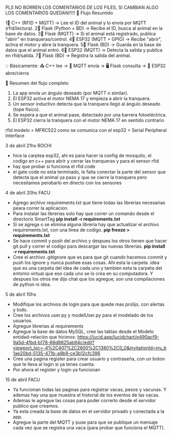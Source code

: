 PLS NO BORREN LOS COMENTARIOS DE LOS FILES, SI CAMBIAN ALGO LOS COMENTARIOS QUEDAN!!!!!
📌 Flujo Resumido

1⃣ C++ (RFID + MQTT) → Lee el ID del animal y lo envía por MQTT (rfid/lectura).
2⃣ Flask (Python + BD) → Recibe el ID, busca al animal en la base de datos.
3⃣ Flask (MQTT) → Si el animal está registrado, publica "abrir" en tranqueras/control.
4⃣ ESP32 (MQTT + GPIO) → Recibe "abrir", activa el motor y abre la tranquera.
5⃣ Flask (BD) → Guarda en la base de datos que el animal entró.
6⃣ ESP32 (MQTT) → Detecta la salida y publica en rfid/salida.
7⃣ Flask (BD) → Registra la salida del animal.

💡 Básicamente:
📤 C++ lee → 📡 MQTT envía → 🖥 Flask consulta → 🚪 ESP32 abre/cierra

🧠 Resumen del flujo completo
1.	La app envía un ángulo deseado (por MQTT o similar).
2.	El ESP32 activa el motor NEMA 17 y empieza a abrir la tranquera.
3.	Un sensor inductivo detecta que la tranquera llegó al ángulo deseado (tope físico).
4.	Se espera a que el animal pase, detectado por una barrera fotoeléctrica.
5.	El ESP32 cierra la tranquera con el motor NEMA 17 en sentido contrario

rfid 
    modelo = MFRC522
    como se comunica con el esp32 = Serial Peripheral Interface 


3 de abril 21hs ROCHI
- hice la carptea esp32, ahi es para hacer la config de mosquito, el codigo en c++ 
para abrir y cerrar las tranqueras y para el sensor rfid
- hay que probar si funciona el rfid code
- el gate code no esta terminado, le falta conectar la parte del sensor que detecta que 
el animal ya paso y que se cierre la tranquera pero necesitamos perobarlo en directo con 
los sensores 

4 de abril 20hs FACU
- Agrego archivo requirements.txt que tiene todas las librerias necesarias peara correr 
la aplicacion. 
- Para instalar las librerias solo hay que correr un comando desde el directorio SmartTag
    **pip install -r requirements.txt**
- Si se agrega o se elimina alguna libreria hay que actualizar el archivo requirements.txt, 
con una linea de codigo. **pip freeze > requirements.txt** 
- Se hace commit y push del archivo y despues los otros tienen que hacer git pull y correr 
el codigo para descargar las nuevas librerias. **pip install -r requirements.txt**
- Cree el archivo .gitignore que es para que git cuando hacemos commit y push los ignore y 
nunca pushee esas cosas. Ahi esta la carpeta .idea que es una carpeta del idea de cada uno 
y tambien esta la carpeta del entorno virtual que eso cada uno se lo crea en su computadora.
Y despues los otros me dijo chat que los agregue, son una compilaciones de python ni idea.

5 de abril 10hs
- Modifique los archivos de login para que quede mas prolijo, con alertas y todo.
- Cree los archivos user.py y modelUser.py para el modelado de los usuarios.
- Agregue librerias al requirements
- Agregue la base de datos MySQL, cree las tablas desde el Modelo entidad-relación que hicimos: 
https://lucid.app/lucidchart/e490acf9-9a5d-41bd-b178-88d8825ab94c/edit?viewport_loc=-4%2C407%2C2600%2C1380%2C0_0&invitationId=inv_b1ae20bd-5135-471b-a9b9-ce3b12cfc396 
- Cree una pagina register para crear usuario y contraseña, con un boton que te lleva al login si 
ya tenes cuenta.
- Por ahora el register y login ya funcionan


15 de abril FACU
- Ya funcionan todas las paginas para registrar vacas, pesos y vacunas. Y ademas hay una que muestra el historial de los eventos de las vacas.
- Ademas le agregue las cosas para poder correrlo desde el servidor publico que creamos. 
- Ya esta creada la base de datos en el servidor privado y conectada a la app. 
- Agregue la parte del MQTT y puse para que se publique un mensaje cada vez que se registra una vaca (para probar que
funciona el MQTT).

 